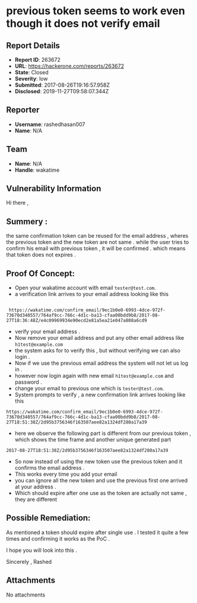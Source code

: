 # previous token seems to work even though it does not verify email

## Report Details
- **Report ID**: 263672
- **URL**: https://hackerone.com/reports/263672
- **State**: Closed
- **Severity**: low
- **Submitted**: 2017-08-26T19:16:57.958Z
- **Disclosed**: 2019-11-27T09:58:07.344Z

## Reporter
- **Username**: rashedhasan007
- **Name**: N/A

## Team
- **Name**: N/A
- **Handle**: wakatime

## Vulnerability Information
Hi there , 

Summery :
---------------------

the same confirmation token can be reused for the email address , wheres the previous token and the new token are not same . while the user tries to confirm his email with previous token , it will be confirmed . which means that token does not expires . 

Proof Of Concept:
--------------------

- Open your wakatime account with email `tester@test.com`. 
- a verification link arrives to your email address looking like this 

```

 https://wakatime.com/confirm_email/9ec1b0e0-6993-4dce-972f-73670d340557/764af9cc-766c-4d1c-ba13-cfaa00bdd9b8/2017-08-27T18:36:48Z/e4c09969934e90ecd2e81a5ea21e047a808a6cd9

```

- verify your email address . 
- Now remove your email address and put any other email address like `h1test@example.com` 
- the system asks for to verify this , but without verifying we can also login . 
- Now if we use the previous email address the system will not let us log in . 
- however now login again with new email  `h1test@example.com` and password . 
- change your email to previous one which is `tester@test.com`.
- System prompts to verify , a new confirmation link arrives looking like this 

```
https://wakatime.com/confirm_email/9ec1b0e0-6993-4dce-972f-73670d340557/764af9cc-766c-4d1c-ba13-cfaa00bdd9b8/2017-08-27T18:51:38Z/2d95b3756346f163507aee82a1324df280a17a39
```


- here we observe the following part is different from our previous token , which shows the time frame and another unique generated part 

```
2017-08-27T18:51:38Z/2d95b3756346f163507aee82a1324df280a17a39
```
- So now instead of using the new token use the previous token and it confirms the email address . 
- This works every time you add your email 
- you can ignore all the new token and use the previous first one arrived at your address . 
- Which should expire after one use as the token are actually not same , they are different 


Possible Remediation:
--------------------

As mentioned a token should expire after single use .  I tested it quite a few times and confirming it works as the PoC . 


 I hope you will look into this . 

Sincerely , 
Rashed 




## Attachments
No attachments
